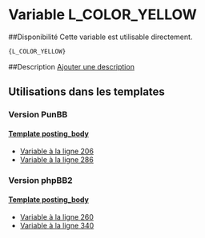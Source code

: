 # Variable L_COLOR_YELLOW

##Disponibilité
Cette variable est utilisable directement.

```html
{L_COLOR_YELLOW}
```

##Description
[Ajouter une description](https://fa-tvars.appspot.com/var/L_COLOR_YELLOW)

## Utilisations dans les templates

### Version PunBB

#### [Template posting_body](punbb/posting_body.md#readme)
* [Variable &agrave; la ligne 206](../punbb/posting_body.tpl#L206)
* [Variable &agrave; la ligne 286](../punbb/posting_body.tpl#L286)

### Version phpBB2

#### [Template posting_body](subsilver/posting_body.md#readme)
* [Variable &agrave; la ligne 260](../subsilver/posting_body.tpl#L260)
* [Variable &agrave; la ligne 340](../subsilver/posting_body.tpl#L340)